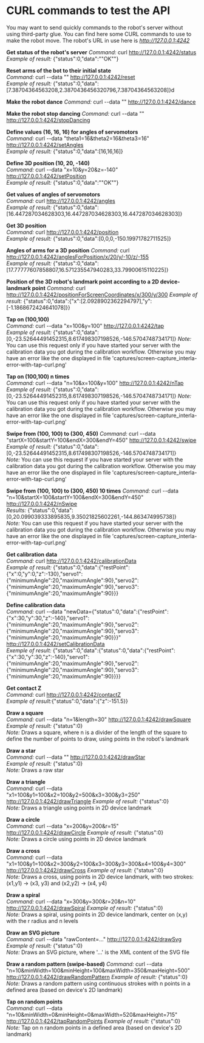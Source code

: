 # CURL commands to test the API

You may want to send quickly commands to the robot's server without using third-party glue. You can find here some CURL commands to use to make the robot move. The robot's URL in use here is _http://127.0.0.1:4242_

**Get status of the robot's server**
_Command:_ curl http://127.0.0.1:4242/status  
_Example of result:_ {"status":0,"data":"\"OK\""}


**Reset arms of the bot to their initial state**  
_Command:_ curl --data "" http://127.0.0.1:4242/reset  
_Example of result:_ {"status":0,"data":[7.38704364563208,2.3870436456320796,7.38704364563208]}d


**Make the robot dance**
_Command:_ curl --data "" http://127.0.0.1:4242/dance  


**Make the robot stop dancing**
_Command:_ curl --data "" http://127.0.0.1:4242/stopDancing


**Define values (16, 16, 16) for angles of servomotors**  
_Command:_ curl --data "theta1=16&theta2=16&theta3=16" http://127.0.0.1:4242/setAngles  
_Example of result:_ {"status":0,"data":[16,16,16]}


**Define 3D position (10, 20, -140)**  
_Command:_ curl --data "x=10&y=20&z=-140" http://127.0.0.1:4242/setPosition  
_Example of result:_ {"status":0,"data":"\"OK\""}


**Get values of angles of servomotors**  
_Command:_ curl http://127.0.0.1:4242/angles  
_Example of result:_ {"status":0,"data":[16.447287034628303,16.447287034628303,16.447287034628303]}


**Get 3D position**  
_Command:_ curl http://127.0.0.1:4242/position  
_Example of result:_ {"status":0,"data":[0,0,0,-150.19971782711525]}


**Angles of arms for a 3D position**
_Command:_ curl http://127.0.0.1:4242/anglesForPosition/x/20/y/-10/z/-155  
_Example of result:_ {"status":0,"data":[17.77777607858807,16.571235547940283,33.79900615110225]}


**Position of the 3D robot's landmark point according to a 2D device-landmark point**
_Command:_ curl http://127.0.0.1:4242/positionForScreenCoordinates/x/300/y/300
_Example of result:_ {"status":0,"data":{"x":[2.0928902362294797],"y":[-1.1868672424641078]}}


**Tap on (100,100)**  
_Command:_ curl --data "x=100&y=100" http://127.0.0.1:4242/tap  
_Example of result:_ {"status":0,"data":[0,-23.52644491452315,8.617498307198526,-146.5704748734171]}
_Note:_ You can use this request only if you have started your server with the calibration data you got during the calibration workflow. Otherwise you may have an error like the one displayed in file 'captures/screen-capture_interla-error-with-tap-curl.png'


**Tap on (100,100) n times**  
_Command:_ curl --data "n=10&x=100&y=100" http://127.0.0.1:4242/nTap  
_Example of result:_ {"status":0,"data":[0,-23.52644491452315,8.617498307198526,-146.5704748734171]}
_Note:_ You can use this request only if you have started your server with the calibration data you got during the calibration workflow. Otherwise you may have an error like the one displayed in file 'captures/screen-capture_interla-error-with-tap-curl.png'


**Swipe from (100, 100) to (300, 450)**
_Command:_ curl --data "startX=100&startY=100&endX=300&endY=450" http://127.0.0.1:4242/swipe  
_Example of result:_ {"status":0,"data":[0,-23.52644491452315,8.617498307198526,-146.5704748734171]}  
_Note:_ You can use this request if you have started your server with the calibration data you got during the calibration workflow. Otherwise you may have an error like the one displayed in file 'captures/screen-capture_interla-error-with-tap-curl.png'


**Swipe from (100, 100) to (300, 450) 10 times**
_Command:_ curl --data "n=10&startX=100&startY=100&endX=300&endY=450" http://127.0.0.1:4242/nSwipe  
_Results:_ {"status":0,"data":[0,20.099039333895835,9.35021825602261,-144.863474995738]}  
_Note:_ You can use this request if you have started your server with the calibration data you got during the calibration workflow. Otherwise you may have an error like the one displayed in file 'captures/screen-capture_interla-error-with-tap-curl.png'


**Get calibration data**  
_Command:_ curl http://127.0.0.1:4242/calibrationData  
_Example of result:_ {"status":0,"data":{"restPoint":{"x":0,"y":0,"z":-130},"servo1":{"minimumAngle":20,"maximumAngle":90},"servo2":{"minimumAngle":20,"maximumAngle":90},"servo3":{"minimumAngle":20,"maximumAngle":90}}}


**Define calibration data**  
_Command:_ curl --data "newData={\"status\":0,\"data\":{\"restPoint\":{\"x\":30,\"y\":30,\"z\":-140},\"servo1\":{\"minimumAngle\":20,\"maximumAngle\":90},\"servo2\":{\"minimumAngle\":20,\"maximumAngle\":90},\"servo3\":{\"minimumAngle\":20,\"maximumAngle\":90}}}" http://127.0.0.1:4242/setCalibrationData  
_Exemple of result:_ {"status":0,"data":{"status":0,"data":{"restPoint":{"x":30,"y":30,"z":-140},"servo1":{"minimumAngle":20,"maximumAngle":90},"servo2":{"minimumAngle":20,"maximumAngle":90},"servo3":{"minimumAngle":20,"maximumAngle":90}}}}


**Get contact Z**  
_Command:_ curl http://127.0.0.1:4242/contactZ  
_Example of result:_{"status":0,"data":{"z":-151.5}}


**Draw a square**  
_Command:_ curl --data "n=1&length=30" http://127.0.0.1:4242/drawSquare  
_Example of result:_ {"status":0}  
_Note:_ Draws a square, where n is a divider of the length of the square to define the number of points to draw, using points in the robot's landmark


**Draw a star**  
_Command:_ curl --data "" http://127.0.0.1:4242/drawStar  
_Example of result:_ {"status":0}  
_Note:_ Draws a raw star


**Draw a triangle**  
_Command:_ curl --data "x1=100&y1=100&x2=100&y2=500&x3=300&y3=250" http://127.0.0.1:4242/drawTriangle
_Example of result:_ {"status":0}  
_Note:_ Draws a triangle using points in 2D device landmark


**Draw a circle**  
_Command:_ curl --data "x=200&y=200&r=15" http://127.0.0.1:4242/drawCircle
_Example of result:_ {"status":0}  
_Note:_ Draws a circle using points in 2D device landmark


**Draw a cross**  
_Command:_  curl --data "x1=100&y1=100&x2=300&y2=100&x3=300&y3=300&x4=100&y4=300" http://127.0.0.1:4242/drawCross
_Example of result:_ {"status":0}  
_Note:_ Draws a cross, using points in 2D device landmark, with two strokes: (x1,y1) -> (x3, y3) and (x2,y2) -> (x4, y4)


**Draw a spiral**  
_Command:_  curl --data "x=300&y=300&r=20&n=10" http://127.0.0.1:4242/drawSpiral
_Example of result:_ {"status":0}  
_Note:_ Draws a spiral, using points in 2D device landmark, center on (x,y) with the r radius and n levels


**Draw an SVG picture**  
_Command:_  curl --data "rawContent=..." http://127.0.0.1:4242/drawSvg
_Example of result:_ {"status":0}  
_Note:_ Draws an SVG picture, where '...' is the XML content of the SVG file


**Draw a random pattern (swipe-based)** 
_Command:_   curl --data "n=10&minWidth=100&minHeight=100&maxWidth=350&maxHeight=500" http://127.0.0.1:4242/drawRandomPattern
_Example of result:_ {"status":0}  
_Note:_ Draws a random pattern using continuous strokes with n points in a defined area (based on device's 2D landmark)


**Tap on random points**  
_Command:_   curl --data "n=10&minWidth=0&minHeight=0&maxWidth=520&maxHeight=715" http://127.0.0.1:4242/tapRandomPoints
_Example of result:_ {"status":0}  
_Note:_ Tap on n random points in a defined area (based on device's 2D landmark)